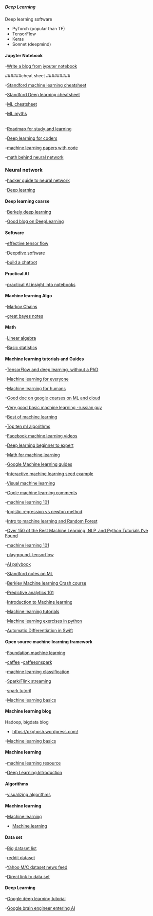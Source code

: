 ##### Deep Learning #####

Deep learning software
* PyTorch (popular than TF) 
* TensorFlow
* Keras
* Sonnet (deepmind)

#### Jupyter Notebook

-[Write a blog from jyputer notebook](https://github.com/hemanta212/blogger-cli)

######cheat sheet #########

-[Standford machine learning cheatsheet](https://stanford.edu/~shervine/teaching/cs-229/)

-[Standford Deep learning cheatsheet](https://stanford.edu/~shervine/teaching/cs-230/)

-[ML cheatsheet](https://github.com/remicnrd/ml_cheatsheet)

-[ML myths](https://crazyoscarchang.github.io/2019/02/16/seven-myths-in-machine-learning-research/)

######
-[Roadmap for study and learning](https://github.com/astorfi/TensorFlow-Roadmap)

-[Deep learning for coders](https://www.fast.ai/2019/01/24/course-v3/)

-[machine learning papers with code](https://paperswithcode.com/sota)

-[math behind neural network](https://towardsdatascience.com/https-medium-com-piotr-skalski92-deep-dive-into-deep-networks-math-17660bc376ba)

### Neural network ###

-[hacker guide to neural network](http://karpathy.github.io/neuralnets/)

-[Deep learning](https://www.xenonstack.com/blog/log-analytics-deep-machine-learning-ai/)

#### Deep learning coarse ####
-[Berkely deep learning](http://d2l.ai/chapter_introduction/index.html)

-[Good blog on DeepLearning](https://victorzhou.com/tag/machine-learning/)

#### Software #########

-[effective tensor flow](https://github.com/vahidk/EffectiveTensorflow?)

-[Deepdive software](http://deepdive.stanford.edu/)

-[build a chatbot](https://adeshpande3.github.io/How-I-Used-Deep-Learning-to-Train-a-Chatbot-to-Talk-Like-Me)

#### Practical AI

-[practical AI insight into notebooks](https://github.com/GokuMohandas/practicalAI)

#### Machine learning Algo 

-[Markov Chains](http://setosa.io/ev/markov-chains/)

-[great bayes notes](http://supportvectors.com/pdfdocs/great-bayes-notes.pdf)

#### Math

-[Linear algebra](http://immersivemath.com/ila/index.html)

-[Basic statistics](https://lindeloev.github.io/tests-as-linear/)

#### Machine learning tutorials and Guides

-[TensorFlow and deep learning, without a PhD](https://codelabs.developers.google.com/codelabs/cloud-tensorflow-mnist/index.html?index=..%2F..index#0)

-[Machine learning for everyone](https://medium.com/@ageitgey/machine-learning-is-fun-80ea3ec3c471)

-[Machine learning for humans](https://medium.com/machine-learning-for-humans/why-machine-learning-matters-6164faf1df12)

-[Good doc on google coarses on ML and cloud](https://techdevguide.withgoogle.com/)

-[Very good basic machine learning -russian guy](https://vas3k.com/blog/machine_learning/)

-[Best of machine learning](http://bestofml.com/)

-[Top ten ml algorithms](https://towardsdatascience.com/a-tour-of-the-top-10-algorithms-for-machine-learning-newbies-dde4edffae11)

-[Facebook machine learning videos](https://research.fb.com/the-facebook-field-guide-to-machine-learning-video-series/)

-[Deep learning beginner to expert](https://blog.floydhub.com/ten-techniques-from-fast-ai/)

-[Math for machine learning](https://blog.ycombinator.com/learning-math-for-machine-learning/)

-[Google Machine learning guides](https://developers.google.com/machine-learning/guides/)

-[Interactive machine learning seed example](http://tools.google.com/seedbank/)

-[Visual machine learning](http://www.r2d3.us/visual-intro-to-machine-learning-part-1/)

-[Goole machine learning comments](https://news.ycombinator.com/item?id=16493489)

-[machine learning 101](https://docs.google.com/presentation/d/1kSuQyW5DTnkVaZEjGYCkfOxvzCqGEFzWBy4e9Uedd9k/preview?imm_mid=0f9b7e&cmp=em-data-na-na-newsltr_20171213&slide=id.g183f28bdc3_0_90)


-[logistic regression vs newton method](http://thelaziestprogrammer.com/sharrington/math-of-machine-learning/solving-logreg-newtons-method)

-[Intro to machine learning and Random Forest](https://victorzhou.com/blog/intro-to-random-forests/)

-[Over 150 of the Best Machine Learning, NLP, and Python Tutorials I’ve Found](https://unsupervisedmethods.com/over-150-of-the-best-machine-learning-nlp-and-python-tutorials-ive-found-ffce2939bd78)


-[machine learning 101](https://medium.com/onfido-tech/machine-learning-101-be2e0a86c96a)

-[playground. tensorflow](http://playground.tensorflow.org/)


-[AI palybook](http://aiplaybook.a16z.com/)

-[Standford notes on ML](http://cs229.stanford.edu/materials.html)

-[Berkley Machine learning Crash course](https://ml.berkeley.edu/blog/2016/11/06/tutorial-1/)

-[Predictive analytics 101](http://data36.com/predictive-analytics-101-part-1/)

-[Introduction to Machine learning](http://blog.algorithmia.com/introduction-machine-learning-developers/)

-[Machine learning tutorials](http://ciml.info/)

-[Machine learning exercises in python](http://www.johnwittenauer.net/machine-learning-exercises-in-python-part-1/)

-[Automatic Differentiation in Swift](https://gist.github.com/rxwei/30ba75ce092ab3b0dce4bde1fc2c9f1d)

#### Open source machine learning framework

-[Foundation machine learning](https://bloomberg.github.io/foml/#lectures)

-[caffee](http://caffe.berkeleyvision.org/)
-[caffeeonspark](http://yahoohadoop.tumblr.com/post/139916563586/caffeonspark-open-sourced-for-distributed-deep?soc_src=mail&soc_trk=ma)

-[machine learning classification](https://www.mapr.com/blog/apache-spark-machine-learning-tutorial)

-[Spark/Flink streaming](http://blog.madhukaraphatak.com/)

-[spark tutoril](http://www.lab41.org/transformers-rdd-in-disguise/)

-[Machine learning basics](https://medium.com/innoarchitech-innovation-architecture-technology)

#### Machine learning blog

Hadoop, bigdata blog
- https://pkghosh.wordpress.com/

-[Machine learning basics](https://brandur.org/articles)


#### Machine learning
-[machine learning resource](http://machinelearningmastery.com/a-tour-of-machine-learning-algorithms/)

-[Deep Learning:Introduction](http://neuralnetworksanddeeplearning.com/index.html)

#### Algorithms
-[visualizing algorithms](https://news.ycombinator.com/item?id=7949995)


#### Machine learning
-[Machine learning](https://github.com/josephmisiti/awesome-machine-learning)
- [Machine learning](https://news.ycombinator.com/item?id=8061628)

#### Data set

-[Big dataset list](https://www.datasetlist.com/)

-[reddit dataset](https://www.reddit.com/r/datasets/comments/65o7py/updated_reddit_comment_dataset_as_torrents/)

-[Yahoo M/C dataset news feed](http://yahoolabs.tumblr.com/post/137281912191/yahoo-releases-the-largest-ever-machine-learning)

-[Direct link to data set](http://webscope.sandbox.yahoo.com/catalog.php?datatype=r&did=75)

#### Deep Learning

-[Google deep learning tutorial](https://cloud.google.com/blog/big-data/2017/01/learn-tensorflow-and-deep-learning-without-a-phd)

-[Google brain engineer entering AI](https://80000hours.org/articles/ml-engineering-career-transition-guide/)
